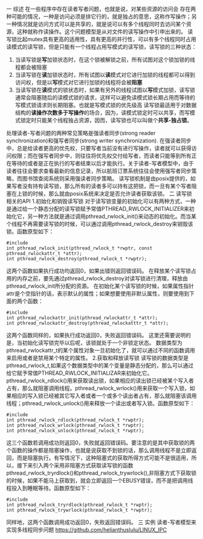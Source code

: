 一 综述
    在一些程序中存在读者写者问题，也就是说，对某些资源的访问会  存在两种可能的情况，一种是访问必须是排它行的，就是独占的意思，这称作写操作；另一种情况就是访问方式可以是共享的，就是说可以有多个线程同时去访问某个资源，这种就称作读操作。这个问题模型是从对文件的读写操作中引申出来的。
读写锁比起mutex具有更高的适用性，具有更高的并行性，可以有多个线程同时占用读模式的读写锁，但是只能有一个线程占用写模式的读写锁，读写锁的三种状态：
1. 当读写锁是**写**加锁状态时，在这个锁被解锁之前，所有试图对这个锁加锁的线程都会被阻塞
2. 当读写锁在**读**加锁状态时，所有试图以**读**模式对它进行加锁的线程都可以得到访问权，但是以**写**模式对它进行加锁的线程将会被**阻塞**
3. 当读写锁在**读**模式的锁状态时，如果有另外的线程试图以**写**模式加锁，读写锁通常会阻塞随后的读模式锁的请求，这样可以避免读模式锁长期占用而等待的写模式锁请求则长期阻塞。也就是写模式锁的优先级高
读写锁最适用于对数据结构的**读操作次数多于写操作**的场合，因为，读模式锁定时可以共享，而写模式锁定时只能某个线程独占资源，因而，读写锁也可以叫做个**共享-独占锁**。


处理读者-写者问题的两种常见策略是强读者同步(strong reader synchronization)和强写者同步(strong writer synchronization).    在强读者同步中，总是给读者更高的优先权，只要写者当前没有进行写操作，读者就可以获得访问权限；而在强写者同步中，则往往将优先权交付给写者，而读者只能等到所有正在等待的或者是正在执行的写者结束以后才能执行。关于读者-写者模型中，由于读者往往会要求查看最新的信息记录，所以航班订票系统往往会使用强写者同步策略，而图书馆查阅系统则采用强读者同步策略。
    读写锁机制是由posix提供的，如果写者没有持有读写锁，那么所有的读者多可以持有这把锁，而一旦有某个写者阻塞在上锁的时候，那么就由posix系统来决定是否允许读者获取该锁。
二 读写锁相关的API
1.初始化和销毁读写锁
    对于读写锁变量的初始化可以有两种方式，一种是通过给一个静态分配的读写锁赋予常值PTHREAD_RWLOCK_INITIALIZER来初始化它，另一种方法就是通过调用pthread_rwlock_init()来动态的初始化。而当某个线程不再需要读写锁的时候，可以通过调用pthread_rwlock_destroy来销毁该锁。函数原型如下：
```
#include
int pthread_rwlock_init(pthread_rwlock_t *rwptr, const pthread_rwlockattr_t *attr);
int pthread_rwlock_destroy(pthread_rwlock_t *rwptr);
```
这两个函数如果执行成功均返回0，如果出错则返回错误码。
在释放某个读写锁占用的内存之前，要先通过pthread_rwlock_destroy对读写锁进行清理，释放由pthread_rwlock_init所分配的资源。
在初始化某个读写锁的时候，如果属性指针attr是个空指针的话，表示默认的属性；如果想要使用非默认属性，则要使用到下面的两个函数：
```
#include
int pthread_rwlockattr_init(pthread_rwlockattr_t *attr);
int pthread_rwlockattr_destroy(pthread_rwlockatttr_t *attr);
```
这两个函数同样的，如果执行成功返回0，失败返回错误码。
这里还需要说明的是，当初始化读写锁完毕以后呢，该锁就处于一个非锁定状态。
数据类型为pthread_rwlockattr_t的某个属性对象一旦初始化了，就可以通过不同的函数调用来启用或者是禁用某个特定的属性。
2.获取和释放读写锁
读写锁的数据类型是pthread_rwlock_t,如果这个数据类型中的某个变量是静态分配的，那么可以通过给它赋予常值PTHREAD_RWLOCK_INITIALIZAR来初始化它。pthread_rwlock_rdlock()用来获取读出锁，如果相应的读出锁已经被某个写入者占有，那么就阻塞调用线程。pthread_rwlock_wrlock()用来获取一个写入锁，如果相应的写入锁已经被其它写入者或者一个或多个读出者占有，那么就阻塞该调用线程；pthread_rwlock_unlock()用来释放一个读出或者写入锁。函数原型如下：
```
#include
int pthread_rwlock_rdlock(pthread_rwlock_t *rwptr);
int pthread_rwlock_wrlock(pthread_rwlock_t *rwptr);
int pthread_rwlock_unlock(pthread_rwlock_t *rwptr);
```
这三个函数若调用成功则返回0，失败就返回错误码。要注意的是其中获取锁的两个函数的操作都是阻塞操作，也就是说获取不到锁的话，那么调用线程不是立即返回，而是阻塞执行。有写情况下，这种阻塞式的获取所得方式可能不是很适用，所以，接下来引入两个采用非阻塞方式获取读写锁的函数pthread_rwlock_tryrdlock()和pthread_rwlock_trywrlock(),非阻塞方式下获取锁的时候，如果不能马上获取到，就会立即返回一个EBUSY错误，而不是把调用线程投入到睡眠等待。函数原型如下：
```
#include
int pthread_rwlock_tryrdlock(pthread_rwlock_t *rwptr);
int pthread_rwlock_trywrlock(pthread_rwlock_t *rwptr);
```
同样地，这两个函数调用成功返回0，失败返回错误码。
三 实例
读者-写者模型来实现多线程同步问题
https://github.com/helianthuslulu/LINUX_IPC